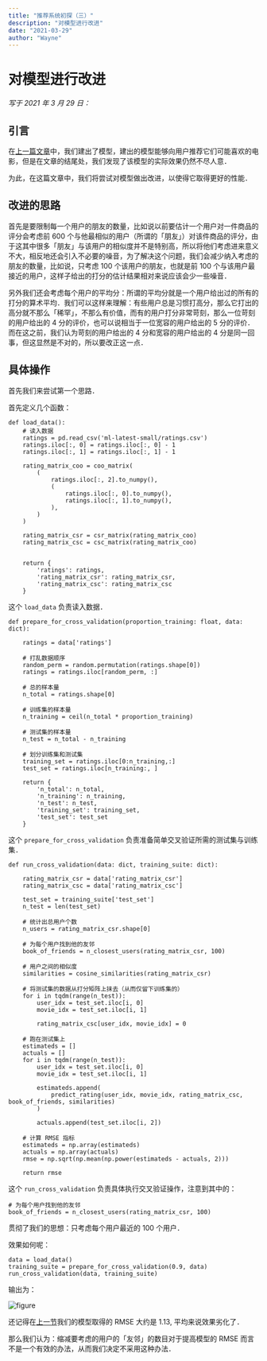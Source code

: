 ```yaml
---
title: "推荐系统初探（三）"
description: "对模型进行改进"
date: "2021-03-29"
author: "Wayne"
---
```


# 对模型进行改进

*写于 2021 年 3 月 29 日：*

## 引言

在[上一篇文章](https://exploro.one/posts/recommender-system-2)中，我们建出了模型，建出的模型能够向用户推荐它们可能喜欢的电影，但是在文章的结尾处，我们发现了该模型的实际效果仍然不尽人意．

为此，在这篇文章中，我们将尝试对模型做出改进，以使得它取得更好的性能．

## 改进的思路

首先是要限制每一个用户的朋友的数量，比如说以前要估计一个用户对一件商品的评分会考虑前 600 个与他最相似的用户（所谓的「朋友」）对该件商品的评分，由于这其中很多「朋友」与该用户的相似度并不是特别高，所以将他们考虑进来意义不大，相反地还会引入不必要的噪音，为了解决这个问题，我们会减少纳入考虑的朋友的数量，比如说，只考虑 100 个该用户的朋友，也就是前 100 个与该用户最接近的用户，这样子给出的打分的估计结果相对来说应该会少一些噪音．

另外我们还会考虑每个用户的平均分：所谓的平均分就是一个用户给出过的所有的打分的算术平均．我们可以这样来理解：有些用户总是习惯打高分，那么它打出的高分就不那么「稀罕」，不那么有价值，而有的用户打分非常苛刻，那么一位苛刻的用户给出的 4 分的评价，也可以说相当于一位宽容的用户给出的 5 分的评价．而在这之前，我们认为苛刻的用户给出的 4 分和宽容的用户给出的 4 分是同一回事，但这显然是不对的，所以要改正这一点．

## 具体操作

首先我们来尝试第一个思路．

首先定义几个函数：

```
def load_data():
    # 读入数据
    ratings = pd.read_csv('ml-latest-small/ratings.csv')
    ratings.iloc[:, 0] = ratings.iloc[:, 0] - 1
    ratings.iloc[:, 1] = ratings.iloc[:, 1] - 1

    rating_matrix_coo = coo_matrix(
        (
            ratings.iloc[:, 2].to_numpy(),
            (
                ratings.iloc[:, 0].to_numpy(),
                ratings.iloc[:, 1].to_numpy(),
            ),
        )
    )

    rating_matrix_csr = csr_matrix(rating_matrix_coo)
    rating_matrix_csc = csc_matrix(rating_matrix_coo)

    
    return {
        'ratings': ratings,
        'rating_matrix_csr': rating_matrix_csr,
        'rating_matrix_csc': rating_matrix_csc
    }
```

这个 `load_data` 负责读入数据．

```
def prepare_for_cross_validation(proportion_training: float, data: dict):
    
    ratings = data['ratings']
    
    # 打乱数据顺序
    random_perm = random.permutation(ratings.shape[0])
    ratings = ratings.iloc[random_perm, :]

    # 总的样本量
    n_total = ratings.shape[0]

    # 训练集的样本量
    n_training = ceil(n_total * proportion_training)

    # 测试集的样本量
    n_test = n_total - n_training

    # 划分训练集和测试集
    training_set = ratings.iloc[0:n_training,:]
    test_set = ratings.iloc[n_training:, ]
    
    return {
        'n_total': n_total,
        'n_training': n_training,
        'n_test': n_test,
        'training_set': training_set,
        'test_set': test_set
    }
```

这个 `prepare_for_cross_validation` 负责准备简单交叉验证所需的测试集与训练集．

```
def run_cross_validation(data: dict, training_suite: dict):
    
    rating_matrix_csr = data['rating_matrix_csr']
    rating_matrix_csc = data['rating_matrix_csc']
    
    test_set = training_suite['test_set']
    n_test = len(test_set)
    
    # 统计出总用户个数
    n_users = rating_matrix_csr.shape[0]

    # 为每个用户找到他的友邻
    book_of_friends = n_closest_users(rating_matrix_csr, 100)

    # 用户之间的相似度
    similarities = cosine_similarities(rating_matrix_csr)
    
    # 将测试集的数据从打分矩阵上抹去（从而仅留下训练集的）
    for i in tqdm(range(n_test)):
        user_idx = test_set.iloc[i, 0]
        movie_idx = test_set.iloc[i, 1]

        rating_matrix_csc[user_idx, movie_idx] = 0
    
    # 跑在测试集上
    estimateds = []
    actuals = []
    for i in tqdm(range(n_test)):
        user_idx = test_set.iloc[i, 0]
        movie_idx = test_set.iloc[i, 1]

        estimateds.append(
            predict_rating(user_idx, movie_idx, rating_matrix_csc, book_of_friends, similarities)
        )

        actuals.append(test_set.iloc[i, 2])
    
    # 计算 RMSE 指标
    estimateds = np.array(estimateds)
    actuals = np.array(actuals)
    rmse = np.sqrt(np.mean(np.power(estimateds - actuals, 2)))
    
    return rmse
```

这个 `run_cross_validation` 负责具体执行交叉验证操作，注意到其中的：

```
# 为每个用户找到他的友邻
book_of_friends = n_closest_users(rating_matrix_csr, 100)
```

贯彻了我们的思想：只考虑每个用户最近的 100 个用户．

效果如何呢：

```
data = load_data()
training_suite = prepare_for_cross_validation(0.9, data)
run_cross_validation(data, training_suite)
```

输出为：

![figure](/recommender-system-3/1.png)

还记得在[上一节](https://exploro.one/posts/recommender-system-2)我们的模型取得的 RMSE 大约是 1.13, 平均来说效果劣化了．

那么我们认为：缩减要考虑的用户的「友邻」的数目对于提高模型的 RMSE 而言不是一个有效的办法，从而我们决定不采用这种办法．
